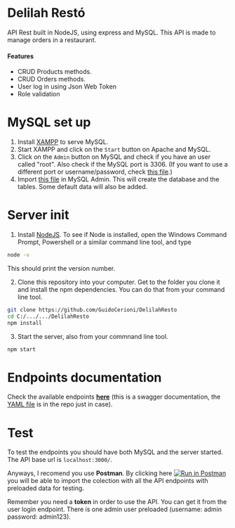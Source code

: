 # Delilah Restó 
API Rest built in NodeJS, using express and MySQL. This API is made to manage orders in a restaurant.

#### Features
- CRUD Products methods.
- CRUD Orders methods.
- User log in using Json Web Token
- Role validation

# MySQL set up
1. Install [XAMPP](https://www.apachefriends.org/index.html) to serve MySQL.
2. Start XAMPP and click on the `Start` button on Apache and MySQL.
3. Click on the `Admin` button on MySQL and check if you have an user called "root". Also check if the MySQL port is 3306. (If you want to use a different port or username/password, check [this file](./src/db/config.js).)
4. Import [this file](./src/db/databaseQueries.sql) in MySQL Admin. This will create the database and the tables. Some default data will also be added.

# Server init
1. Install [NodeJS](https://nodejs.org). To see if Node is installed, open the Windows Command Prompt, Powershell or a similar command line tool, and type
```bash
node -v
```
This should print the version number.

2. Clone this repository into your computer. Get to the folder you clone it and install the npm dependencies. You can do that from your command line tool.
```bash
git clone https://github.com/GuidoCerioni/DelilahResto
cd C:/.../.../DelilahResto
npm install
```

3. Start the server, also from your commnand line tool.
```bash
npm start
```

# Endpoints documentation
Check the available endpoints [__here__](https://app.swaggerhub.com/apis-docs/GuidoCerioni/Resto/1.0.0) (this is a swagger documentation, the [YAML file](./documentation/DelilahRestoAPI.yaml) is in the repo just in case).

# Test
To test the endpoints you should have both MySQL and the server started. The API base url is `localhost:3000/`.

Anyways, I recomend you use __Postman__. By clicking here [![Run in Postman](https://run.pstmn.io/button.svg)](https://god.postman.co/run-collection/23a3a827e5984806c6a0) you will be able to import the colection with all the API endpoints with preloaded data for testing.

Remember you need a __token__ in order to use the API. You can get it from the user login endpoint. There is one admin user preloaded (username: admin password: admin123).






